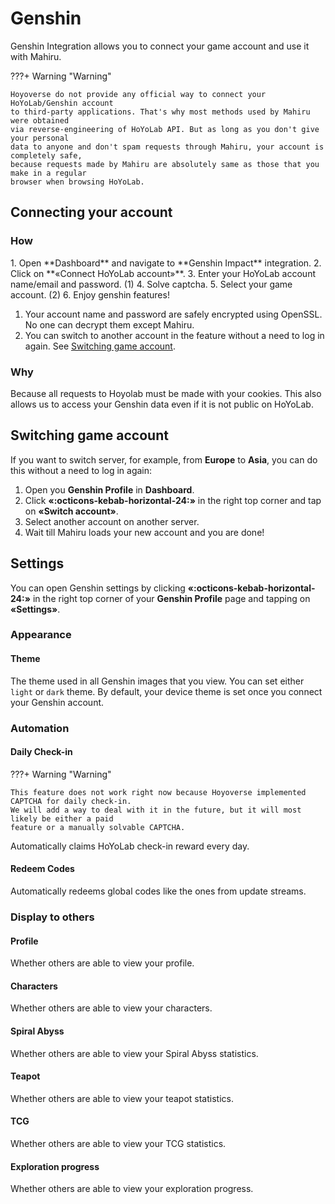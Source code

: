 # Genshin

Genshin Integration allows you to connect your game account and use it with Mahiru.

???+ Warning "Warning"

    Hoyoverse do not provide any official way to connect your HoYoLab/Genshin account 
    to third-party applications. That's why most methods used by Mahiru were obtained 
    via reverse-engineering of HoYoLab API. But as long as you don't give your personal 
    data to anyone and don't spam requests through Mahiru, your account is completely safe,
    because requests made by Mahiru are absolutely same as those that you make in a regular 
    browser when browsing HoYoLab.

## Connecting your account

### How

<div class="annotate" markdown>
1. Open **Dashboard** and navigate to **Genshin Impact** integration.
2. Click on **«Connect HoYoLab account»**.
3. Enter your HoYoLab account name/email and password. (1)
4. Solve captcha.
5. Select your game account. (2)
6. Enjoy genshin features!
</div>

1.  Your account name and password are safely encrypted using OpenSSL. No one can decrypt them except Mahiru.
2.  You can switch to another account in the feature without a need to log in again. See [Switching game account](#switching-game-account).

### Why

Because all requests to Hoyolab must be made with your cookies. This also allows us to access your Genshin data even if it is not public on HoYoLab.

## Switching game account

If you want to switch server, for example, from **Europe** to **Asia**, you can do this without a need to log in again:

1. Open you **Genshin Profile** in **Dashboard**.
2. Click **«:octicons-kebab-horizontal-24:»** in the right top corner and tap on **«Switch account»**.
3. Select another account on another server.
4. Wait till Mahiru loads your new account and you are done!

## Settings

You can open Genshin settings by clicking **«:octicons-kebab-horizontal-24:»** in the right top corner of your **Genshin Profile** page and tapping on **«Settings»**.

### Appearance

#### Theme

The theme used in all Genshin images that you view. You can set either `light` or `dark` theme. By default, your device theme is set once you connect your Genshin account.

### Automation

#### Daily Check-in

???+ Warning "Warning"

    This feature does not work right now because Hoyoverse implemented CAPTCHA for daily check-in.
    We will add a way to deal with it in the future, but it will most likely be either a paid
    feature or a manually solvable CAPTCHA.

Automatically claims HoYoLab check-in reward every day.

#### Redeem Codes

Automatically redeems global codes like the ones from update streams.

### Display to others

#### Profile

Whether others are able to view your profile.

#### Characters

Whether others are able to view your characters.

#### Spiral Abyss

Whether others are able to view your Spiral Abyss statistics.

#### Teapot

Whether others are able to view your teapot statistics.

#### TCG

Whether others are able to view your TCG statistics.

#### Exploration progress

Whether others are able to view your exploration progress.